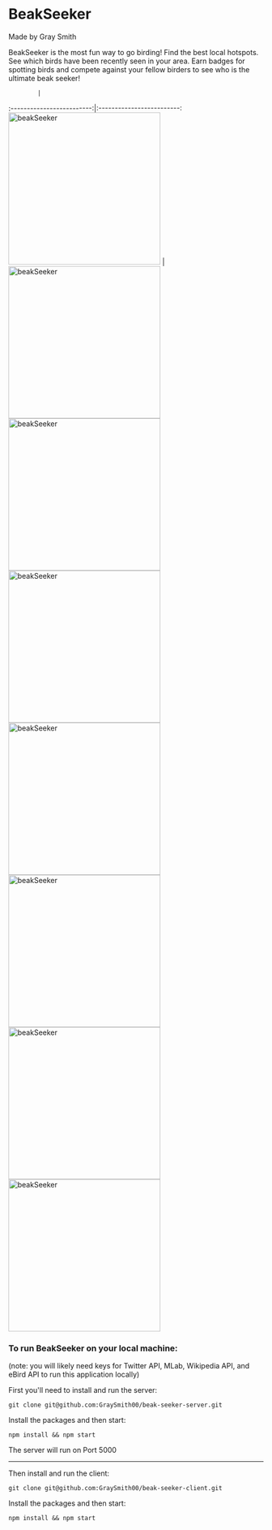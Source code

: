 # BeakSeeker

Made by Gray Smith

BeakSeeker is the most fun way to go birding! Find the best local hotspots. See which birds have been recently seen in your area. Earn badges for spotting birds and compete against your fellow birders to see who is the ultimate beak seeker!

            |  
:-------------------------:|:-------------------------:
<img src="https://i.imgur.com/kqrC0Zi.png" alt="beakSeeker" width="300px"/>  |  <img src="https://i.imgur.com/kqrC0Zi.png" alt="beakSeeker" width="300px"/>
<img src="https://i.imgur.com/kqrC0Zi.png" alt="beakSeeker" width="300px"/>
<img src="https://i.imgur.com/HCshfco.png" alt="beakSeeker" width="300px"/>
<img src="https://i.imgur.com/bIG4zF2.png" alt="beakSeeker" width="300px"/>
<img src="https://i.imgur.com/PdCc4Mz.png" alt="beakSeeker" width="300px"/>
<img src="https://i.imgur.com/9BzMaRw.png" alt="beakSeeker" width="300px"/>
<img src="https://i.imgur.com/5p0d33E.png" alt="beakSeeker" width="300px"/>

### To run BeakSeeker on your local machine:

(note: you will likely need keys for Twitter API, MLab, Wikipedia API, and eBird API to run this application locally)

First you'll need to install and run the server:

```
git clone git@github.com:GraySmith00/beak-seeker-server.git
```

Install the packages and then start:

```
npm install && npm start
```

The server will run on Port 5000

---

Then install and run the client:

```
git clone git@github.com:GraySmith00/beak-seeker-client.git
```

Install the packages and then start:

```
npm install && npm start
```
